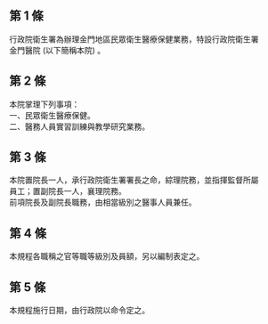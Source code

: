 第 1 條
-------
行政院衛生署為辦理金門地區民眾衛生醫療保健業務，特設行政院衛生署  
金門醫院 (以下簡稱本院) 。

第 2 條
-------
本院掌理下列事項：  
一、民眾衛生醫療保健。  
二、醫務人員實習訓練與教學研究業務。

第 3 條
-------
本院置院長一人，承行政院衛生署署長之命，綜理院務，並指揮監督所屬  
員工；置副院長一人，襄理院務。  
前項院長及副院長職務，由相當級別之醫事人員兼任。

第 4 條
-------
本規程各職稱之官等職等級別及員額，另以編制表定之。

第 5 條
-------
本規程施行日期，由行政院以命令定之。

